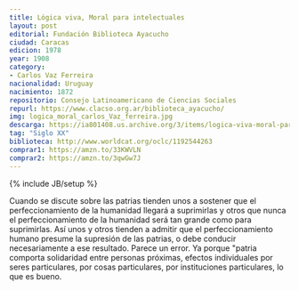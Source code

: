 ```yaml
---
title: Lógica viva, Moral para intelectuales
layout: post
editorial: Fundación Biblioteca Ayacucho
ciudad: Caracas
edicion: 1978
year: 1908
category:
- Carlos Vaz Ferreira
nacionalidad: Uruguay
nacimiento: 1872
repositorio: Consejo Latinoamericano de Ciencias Sociales
repurl: https://www.clacso.org.ar/biblioteca_ayacucho/
img: logica_moral_carlos_Vaz_ferreira.jpg
descarga: https://ia801408.us.archive.org/3/items/logica-viva-moral-para-intelectuales-carlos-vaz-ferreira/Logica_viva_Moral_para_intelectuales_Carlos_Vaz_Ferreira.pdf
tag: "Siglo XX"
biblioteca: http://www.worldcat.org/oclc/1192544263
comprar1: https://amzn.to/33KWVLN
comprar2: https://amzn.to/3qwGw7J
---
```

{% include JB/setup %}

Cuando se discute sobre las patrias tienden unos a sostener que el perfeccionamiento de la humanidad llegará a suprimirlas y otros que nunca el perfeccionamiento de la humanidad será tan grande como para suprimirlas.
Así unos y otros tienden a admitir que el perfeccionamiento humano presume la supresión de las patrias, o debe conducir necesariamente a ese resultado. Parece un error. Ya porque "patria comporta solidaridad entre personas próximas, efectos individuales por seres particulares, por cosas particulares, por instituciones particulares, lo que es bueno.
